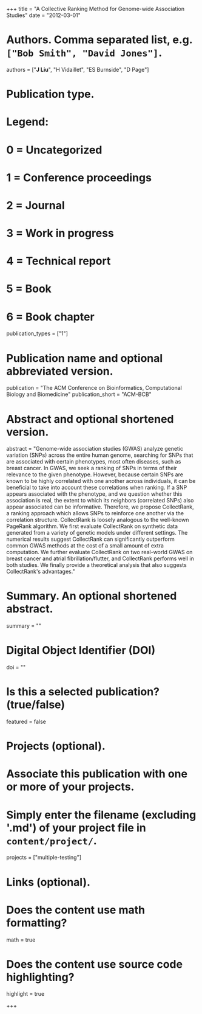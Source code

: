 +++
title = "A Collective Ranking Method for Genome-wide Association Studies"
date = "2012-03-01"

# Authors. Comma separated list, e.g. `["Bob Smith", "David Jones"]`.
authors = ["__J Liu__", "H Vidaillet", "ES Burnside", "D Page"]

# Publication type.
# Legend:
# 0 = Uncategorized
# 1 = Conference proceedings
# 2 = Journal
# 3 = Work in progress
# 4 = Technical report
# 5 = Book
# 6 = Book chapter
publication_types = ["1"]

# Publication name and optional abbreviated version.
publication = "The ACM Conference on Bioinformatics, Computational Biology and Biomedicine"
publication_short = "ACM-BCB"

# Abstract and optional shortened version.
abstract = "Genome-wide association studies (GWAS) analyze genetic variation (SNPs) across the entire human genome, searching for SNPs that are associated with certain phenotypes, most often diseases, such as breast cancer. In GWAS, we seek a ranking of SNPs in terms of their relevance to the given phenotype. However, because certain SNPs are known to be highly correlated with one another across individuals, it can be beneficial to take into account these correlations when ranking. If a SNP appears associated with the phenotype, and we question whether this association is real, the extent to which its neighbors (correlated SNPs) also appear associated can be informative. Therefore, we propose CollectRank, a ranking approach which allows SNPs to reinforce one another via the correlation structure. CollectRank is loosely analogous to the well-known PageRank algorithm. We first evaluate CollectRank on synthetic data generated from a variety of genetic models under different settings. The numerical results suggest CollectRank can significantly outperform common GWAS methods at the cost of a small amount of extra computation. We further evaluate CollectRank on two real-world GWAS on breast cancer and atrial fibrillation/flutter, and CollectRank performs well in both studies. We finally provide a theoretical analysis that also suggests CollectRank's advantages."

# Summary. An optional shortened abstract.
summary = ""

# Digital Object Identifier (DOI)
doi = ""

# Is this a selected publication? (true/false)
featured = false

# Projects (optional).
#   Associate this publication with one or more of your projects.
#   Simply enter the filename (excluding '.md') of your project file in `content/project/`.
projects = ["multiple-testing"]

# Links (optional).

# Does the content use math formatting?
math = true

# Does the content use source code highlighting?
highlight = true

+++

